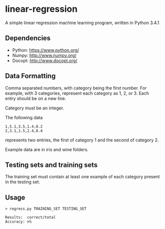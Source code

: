 # linear-regression
A simple linear regression machine learning program, written in Python 3.4.1

## Dependencies
* Python: https://www.python.org/
* Numpy: http://www.numpy.org/
* Docopt: http://www.docopt.org/

## Data Formatting
Comma separated numbers, with category being the first number. For example, with 3 categories, represent each category as 1, 2, or 3. Each entry should be on a new line.

Category must be an integer.

The following data

```
1,5.1,3.5,1.4,0.2
2,3.1,1.5,2.4,0.4
```

represents two entries, the first of category 1 and the second of category 2.

Example data are in iris and wine folders.

## Testing sets and training sets
The training set must contain at least one example of each category present in the testing set.

## Usage
```
> regress.py TRAINING_SET TESTING_SET

Results:  correct/total
Accuracy: n%
```
